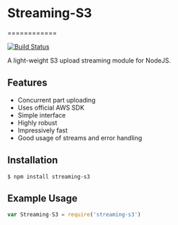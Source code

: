 # Streaming-S3
============

[![Build Status](https://travis-ci.org/talha-asad/streaming-s3.png?branch=master)](https://travis-ci.org/talha-asad/streaming-s3)

A light-weight S3 upload streaming module for NodeJS.

## Features
* Concurrent part uploading
* Uses official AWS SDK
* Simple interface
* Highly robust
* Impressively fast
* Good usage of streams and error handling

## Installation

```
$ npm install streaming-s3
```

## Example Usage

```js
var Streaming-S3 = require('streaming-s3')

```
